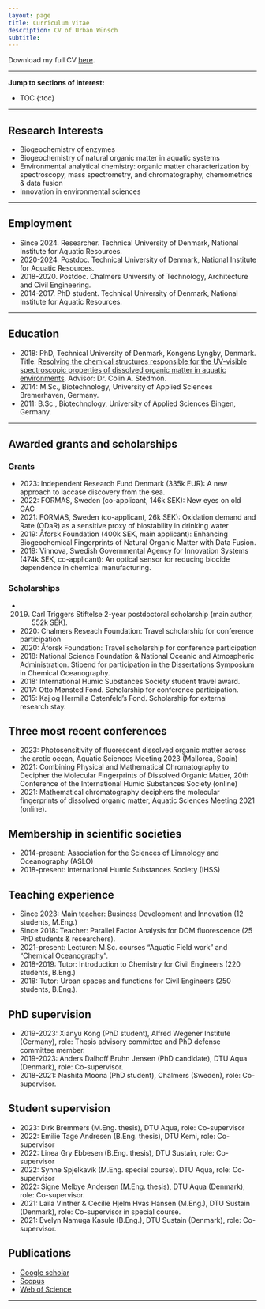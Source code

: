 ```yaml
---
layout: page
title: Curriculum Vitae
description: CV of Urban Wünsch
subtitle: 
---
```


Download my full CV [here](https://github.com/urbanwuensch/website/raw/master/img/CV_Wuensch.pdf).

---
__Jump to sections of interest:__

- TOC
{:toc}




---
## Research Interests

- Biogeochemistry of enzymes
- Biogeochemistry of natural organic matter in aquatic systems
- Environmental analytical chemistry: organic matter characterization by spectroscopy, mass spectrometry, and chromatography, chemometrics & data fusion
- Innovation in environmental sciences

---
## Employment
- Since 2024.   Researcher. Technical University of Denmark, National Institute for Aquatic Resources.
- 2020-2024.	  Postdoc. Technical University of Denmark, National Institute for Aquatic Resources.
- 2018-2020.		Postdoc. Chalmers University of Technology, Architecture and Civil Engineering.
- 2014-2017.		PhD student. Technical University of Denmark, National Institute for Aquatic Resources.


---

## Education
- 2018:	PhD, Technical University of Denmark, Kongens Lyngby, Denmark. Title: [Resolving the chemical structures responsible for the UV-visible spectroscopic properties of dissolved organic matter in aquatic environments](http://orbit.dtu.dk/en/publications/resolving-the-chemical-structures-responsible-for-the-uvvisible-spectroscopic-properties-of-dissolved-organic-matter-in-aquatic-environments(0afd92e0-01cf-4ada-b684-a6b66f44da84).html). Advisor: Dr. Colin A. Stedmon.
- 2014:	M.Sc., Biotechnology, University of Applied Sciences Bremerhaven, Germany.
- 2011:	B.Sc., Biotechnology, University of Applied Sciences Bingen, Germany.

---

## Awarded grants and scholarships

### Grants
- 2023: Independent Research Fund Denmark (335k EUR): A new approach to laccase discovery from the sea.
- 2022: FORMAS, Sweden (co-applicant, 146k SEK): New eyes on old GAC
- 2021: FORMAS, Sweden (co-applicant, 26k SEK): Oxidation demand and Rate (ODaR) as a sensitive proxy of biostability in drinking water
- 2019:	Åforsk Foundation (400k SEK, main applicant): Enhancing Biogeochemical Fingerprints of Natural Organic Matter with Data Fusion.
- 2019:	Vinnova, Swedish Governmental Agency for Innovation Systems (474k SEK, co-applicant): An optical sensor for reducing biocide dependence in chemical manufacturing.

### Scholarships

- 2019.	Carl Triggers Stiftelse 2-year postdoctoral scholarship (main author, 552k SEK).
- 2020: Chalmers Reseach Foundation: Travel scholarship for conference participation
- 2020: Åforsk Foundation: Travel scholarship for conference participation
- 2018:	National Science Foundation & National Oceanic and Atmospheric Administration. Stipend for participation in the Dissertations Symposium in Chemical Oceanography.
- 2018:	International Humic Substances Society student travel award.
- 2017:	Otto Mønsted Fond. Scholarship for conference participation.
- 2015:	Kaj og Hermilla Ostenfeld’s Fond. Scholarship for external research stay.


## Three most recent conferences
- 2023:	Photosensitivity of fluorescent dissolved organic matter across the arctic ocean, Aquatic Sciences Meeting 2023 (Mallorca, Spain)
- 2021:	Combining Physical and Mathematical Chromatography to Decipher the Molecular Fingerprints of Dissolved Organic Matter, 20th Conference of the International Humic Substances Society (online)
- 2021:	Mathematical chromatography deciphers the molecular fingerprints of dissolved organic matter, Aquatic Sciences Meeting 2021 (online).


## Membership in scientific societies

- 2014-present:	Association for the Sciences of Limnology and Oceanography (ASLO)
- 2018-present:	International Humic Substances Society (IHSS)

## Teaching experience
- Since 2023:		Main teacher: Business Development and Innovation (12 students, M.Eng.)
- Since 2018:		Teacher: Parallel Factor Analysis for DOM fluorescence (25 PhD students & researchers).
- 2021-present:	Lecturer: M.Sc. courses “Aquatic Field work” and “Chemical Oceanography”.
- 2018-2019:	Tutor: Introduction to Chemistry for Civil Engineers (220 students, B.Eng.)
- 2018:		Tutor: Urban spaces and functions for Civil Engineers (250 students, B.Eng.).


## PhD supervision
- 2019-2023:	Xianyu Kong (PhD student), Alfred Wegener Institute (Germany), role: Thesis advisory committee and PhD defense committee member.
- 2019-2023:		Anders Dalhoff Bruhn Jensen (PhD candidate), DTU Aqua (Denmark), role: Co-supervisor.
- 2018-2021:		Nashita Moona (PhD student), Chalmers (Sweden), role: Co-supervisor.

## Student supervision
- 2023:	Dirk Bremmers (M.Eng. thesis), DTU Aqua, role: Co-supervisor
- 2022:	Emilie Tage Andresen (B.Eng. thesis), DTU Kemi, role: Co-supervisor
- 2022:	Linea Gry Ebbesen (B.Eng. thesis), DTU Sustain, role: Co-supervisor
- 2022:	Synne Spjelkavik (M.Eng. special course). DTU Aqua, role: Co-supervisor
- 2022:		Signe Melbye Andersen (M.Eng. thesis), DTU Aqua (Denmark), role: Co-supervisor.
- 2021:	Laila Vinther & Cecilie Hjelm Hvas Hansen (M.Eng.), DTU Sustain (Denmark), role: Co-supervisor in special course.
- 2021:		Evelyn Namuga Kasule (B.Eng.), DTU Sustain (Denmark), role: Co-supervisor.


## Publications

- [Google scholar](https://scholar.google.com/citations?hl=en&user=mOwcA1MAAAAJ)
- [Scopus](https://www.scopus.com/authid/detail.uri?authorId=57192896682)
- [Web of Science](https://www.webofscience.com/wos/author/rid/H-2976-2019)

---
